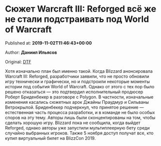 
# Сюжет Warcraft III: Reforged всё же не стали подстраивать под World of Warcraft

Published at: **2019-11-02T11:46:43+00:00**

Author: **Даниил Ильясов**

Original: [DTF](https://dtf.ru/games/79143-syuzhet-warcraft-iii-reforged-vse-zhe-ne-stali-podstraivat-pod-world-of-warcraft)

Хотя изначально план был именно такой.
Когда Blizzard анонсировала Warcraft III: Reforged, разработчики заявили, что не просто обновили игру технически и графически, но и подстроили некоторые моменты истории под события World of Warcraft.
Однако от этого с тех пор было решено отказаться — это подтвердил исполнительный продюсер Роберт Бриденбекер в разговоре с Polygon.
В частности, изначальные изменения касались сюжетных арок Джайны Праудмур и Сильваны Ветрокрылой.
Бриденбекер подчеркнул, что принятое решение — естественная часть процесса разработки, и в команде не было особых споров на эту тему. Авторы лишь были сконцентированы на том, чтобы сделать хорошую игру.
Blizzard пока не сообщила, когда выйдет Reforged, однако авторы уже запустили мультиплеерную бету среди случайно выбранных игроков. Также 5 ноября доступ получат все, кто купил виртуальный билет на BlizzCon 2019.
